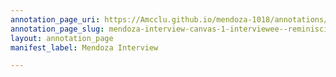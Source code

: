 ```yaml
---
annotation_page_uri: https://Amcclu.github.io/mendoza-1018/annotations/mendoza-interview-canvas-1-interviewee--reminiscing--consideration--tone-change.json
annotation_page_slug: mendoza-interview-canvas-1-interviewee--reminiscing--consideration--tone-change
layout: annotation_page
manifest_label: Mendoza Interview

---
```


